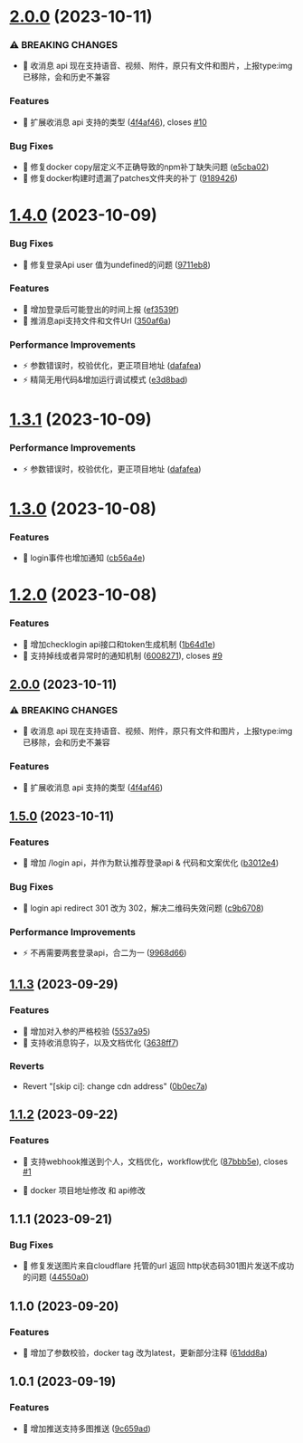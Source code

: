 # [2.0.0](https://github.com/danni-cool/docker-wechatbot-webhook/compare/v1.5.0...v2.0.0) (2023-10-11)


### ⚠ BREAKING CHANGES

* 🧨 收消息 api 现在支持语音、视频、附件，原只有文件和图片，上报type:img 已移除，会和历史不兼容

### Features

* 🎸 扩展收消息 api 支持的类型 ([4f4af46](https://github.com/danni-cool/docker-wechatbot-webhook/commit/4f4af46a4c6bd46107d61cb970d9b3c2222036c5)), closes [#10](https://github.com/danni-cool/docker-wechatbot-webhook/issues/10)


### Bug Fixes

* 🐛 修复docker copy层定义不正确导致的npm补丁缺失问题 ([e5cba02](https://github.com/danni-cool/docker-wechatbot-webhook/commit/e5cba021e120199a9bcc5622718de44bcb0fc9c2))
* 🐛 修复docker构建时遗漏了patches文件夹的补丁 ([9189426](https://github.com/danni-cool/docker-wechatbot-webhook/commit/9189426704a2288e2e7d4b2649fc3781fa2b2c77))

# [1.4.0](https://github.com/danni-cool/docker-wechatbot-webhook/compare/v1.3.0...v1.4.0) (2023-10-09)


### Bug Fixes

* 🐛 修复登录Api user 值为undefined的问题 ([9711eb8](https://github.com/danni-cool/docker-wechatbot-webhook/commit/9711eb8da3a1cb4fa4dfd23792bb989013040a5b))


### Features

* 🎸 增加登录后可能登出的时间上报 ([ef3539f](https://github.com/danni-cool/docker-wechatbot-webhook/commit/ef3539f6652124434d54d86a67796acee307ca28))
* 🎸 推消息api支持文件和文件Url ([350af6a](https://github.com/danni-cool/docker-wechatbot-webhook/commit/350af6a3a8591163f1d2fd8a33c2f56769b215b5))


### Performance Improvements

* ⚡️ 参数错误时，校验优化，更正项目地址 ([dafafea](https://github.com/danni-cool/docker-wechatbot-webhook/commit/dafafea1519b790c4db1eafe43f1193e78b2aea7))
* ⚡️ 精简无用代码&增加运行调试模式 ([e3d8bad](https://github.com/danni-cool/docker-wechatbot-webhook/commit/e3d8bad6427105a6f27d246a63840888547c0700))

# [1.3.1](https://github.com/danni-cool/docker-wechatbot-webhook/compare/v1.3.0...v1.3.1) (2023-10-09)


### Performance Improvements

* ⚡️ 参数错误时，校验优化，更正项目地址 ([dafafea](https://github.com/danni-cool/docker-wechatbot-webhook/commit/dafafea1519b790c4db1eafe43f1193e78b2aea7))



# [1.3.0](https://github.com/danni-cool/docker-wechatbot-webhook/compare/v1.2.0...v1.3.0) (2023-10-08)


### Features

* 🎸 login事件也增加通知 ([cb56a4e](https://github.com/danni-cool/docker-wechatbot-webhook/commit/cb56a4e1e44ccaefec1c03a277c1e496321f7098))



# [1.2.0](https://github.com/danni-cool/docker-wechatbot-webhook/compare/v1.1.3...v1.2.0) (2023-10-08)


### Features

* 🎸 增加checklogin api接口和token生成机制 ([1b64d1e](https://github.com/danni-cool/docker-wechatbot-webhook/commit/1b64d1e16eeb2c42697efb2137939d56ab605836))
* 🎸 支持掉线或者异常时的通知机制 ([6008271](https://github.com/danni-cool/docker-wechatbot-webhook/commit/6008271c983df75bbbdf326b3958f9264c708459)), closes [#9](https://github.com/danni-cool/docker-wechatbot-webhook/issues/9)



## [2.0.0](https://github.com/danni-cool/docker-wechatbot-webhook/compare/v1.5.0...v2.0.0) (2023-10-11)


### ⚠ BREAKING CHANGES

* 🧨 收消息 api 现在支持语音、视频、附件，原只有文件和图片，上报type:img 已移除，会和历史不兼容

### Features

* 🎸 扩展收消息 api 支持的类型 ([4f4af46](https://github.com/danni-cool/docker-wechatbot-webhook/commit/4f4af46a4c6bd46107d61cb970d9b3c2222036c5))

## [1.5.0](https://github.com/danni-cool/docker-wechatbot-webhook/compare/v1.4.0...v1.5.0) (2023-10-11)


### Features

* 🎸 增加 /login api，并作为默认推荐登录api & 代码和文案优化 ([b3012e4](https://github.com/danni-cool/docker-wechatbot-webhook/commit/b3012e41bacf6369f4d6b017a8126919d199801d))


### Bug Fixes

* 🐛 login api redirect 301 改为 302，解决二维码失效问题 ([c9b6708](https://github.com/danni-cool/docker-wechatbot-webhook/commit/c9b670864dcc8c8b31b7116c722ed50f69fe2b81))


### Performance Improvements

* ⚡️ 不再需要两套登录api，合二为一 ([9968d66](https://github.com/danni-cool/docker-wechatbot-webhook/commit/9968d6689cbb4d68a7dbb08eda74a2b954e22455))

## [1.1.3](https://github.com/danni-cool/docker-wechatbot-webhook/compare/v1.1.2...v1.1.3) (2023-09-29)


### Features

* 🎸 增加对入参的严格校验 ([5537a95](https://github.com/danni-cool/docker-wechatbot-webhook/commit/5537a955fd1b747ef3c486beffac89b0a1c3d304))
* 🎸 支持收消息钩子，以及文档优化 ([3638ff7](https://github.com/danni-cool/docker-wechatbot-webhook/commit/3638ff7feb9de02fab5dfe4d90f7079bc884a387))


### Reverts

* Revert "[skip ci]: change cdn address" ([0b0ec7a](https://github.com/danni-cool/docker-wechatbot-webhook/commit/0b0ec7a32ad1f26498b6d7bd8b390d8260f8d69e))



## [1.1.2](https://github.com/danni-cool/docker-wechatbot-webhook/compare/v1.1.1...v1.1.2) (2023-09-22)


### Features

* 🎸 支持webhook推送到个人，文档优化，workflow优化 ([87bbb5e](https://github.com/danni-cool/docker-wechatbot-webhook/commit/87bbb5e42c48745b3a8a3001817c6391f3af9387)), closes [#1](https://github.com/danni-cool/docker-wechatbot-webhook/issues/1)

* 🧨 docker 项目地址修改 和 api修改

## 1.1.1 (2023-09-21)


### Bug Fixes

* 🐛 修复发送图片来自cloudflare 托管的url 返回 http状态码301图片发送不成功的问题 ([44550a0](https://github.com/danni-cool/docker-wechat-roomBot/commit/44550a030273a6dcc1b8b296ec8fcdf4f9202849))



## 1.1.0 (2023-09-20)


### Features

* 🎸 增加了参数校验，docker tag 改为latest，更新部分注释 ([61ddd8a](https://github.com/danni-cool/docker-wechat-roomBot/commit/61ddd8a163ac37f8383fe62c757724f393f87e45))



## 1.0.1 (2023-09-19)


### Features

* 🎸 增加推送支持多图推送 ([9c659ad](https://github.com/danni-cool/docker-wechat-roomBot/commit/9c659ad15e1365194df1a02560ef4307ed2ecae5))
